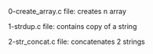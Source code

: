 0-create_array.c file: creates n array

1-strdup.c file: contains copy of a string

2-str_concat.c file: concatenates 2 strings
